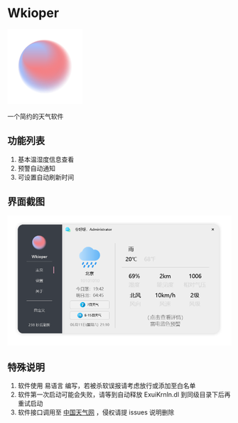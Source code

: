 # Wkioper

<img src="https://github.com/vvmcat/Wkioper/blob/main/Icon.png?raw=true" style="zoom: 33%;" />

一个简约的天气软件

## 功能列表

1. 基本温湿度信息查看
2. 预警自动通知
3. 可设置自动刷新时间

## 界面截图

![](https://github.com/vvmcat/Wkioper/blob/main/Main.png?raw=true)

## 特殊说明

1. 软件使用 易语言 编写，若被杀软误报请考虑放行或添加至白名单
2. 软件第一次启动可能会失败，请等到自动释放 ExuiKrnln.dl 到同级目录下后再重试启动
3. 软件接口调用至 [中国天气网](https://www.weather.com.cn) ，侵权请提 issues 说明删除

